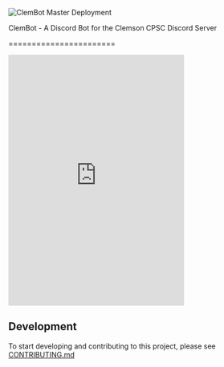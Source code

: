 ![ClemBot Master Deployment](https://github.com/ClemsonCPSC-Discord/ClemBot/workflows/ClemBot%20Master%20Deployment/badge.svg?branch=master)

ClemBot - A Discord Bot for the Clemson CPSC Discord Server

=======================
<iframe src="https://discord.com/widget?id=386585461285715968&theme=dark" width="350" height="500" allowtransparency="true" frameborder="0"></iframe>

## Development
To start developing and contributing to this project, please see [CONTRIBUTING.md](CONTRIBUTING.md)

